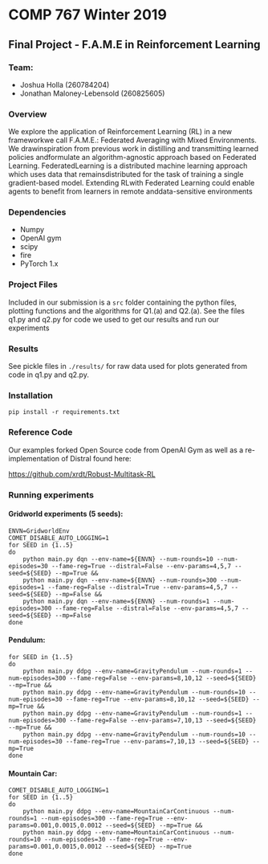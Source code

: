 # COMP 767 Winter 2019
## Final Project - F.A.M.E in Reinforcement Learning

### Team:
- Joshua Holla (260784204)
- Jonathan Maloney-Lebensold (260825605)

### Overview

We explore the application of Reinforcement Learning (RL) in a new frameworkwe call F.A.M.E.:  Federated Averaging with Mixed Environments.   We drawinspiration from previous work in distilling and transmitting learned policies andformulate an algorithm-agnostic approach based on Federated Learning. FederatedLearning is a distributed machine learning approach which uses data that remainsdistributed for the task of training a single gradient-based model. Extending RLwith Federated Learning could enable agents to benefit from learners in remote anddata-sensitive environments

### Dependencies

- Numpy
- OpenAI gym
- scipy
- fire
- PyTorch 1.x

### Project Files

Included in our submission is a `src` folder containing the python files,
plotting functions and the algorithms for Q1.(a) and Q2.(a). See the files
q1.py and q2.py for code we used to get our results and run our experiments

### Results

See pickle files in `./results/` for raw data used for plots generated from code in q1.py
and q2.py.

### Installation
```
pip install -r requirements.txt
```

### Reference Code

Our examples forked Open Source code from OpenAI Gym as well as a
re-implementation of Distral found here:

https://github.com/xrdt/Robust-Multitask-RL


### Running experiments

#### Gridworld experiments (5 seeds):
```
ENVN=GridworldEnv
COMET_DISABLE_AUTO_LOGGING=1
for SEED in {1..5}
do
	python main.py dqn --env-name=${ENVN} --num-rounds=10 --num-episodes=30 --fame-reg=True --distral=False --env-params=4,5,7 --seed=${SEED} --mp=True &&
	python main.py dqn --env-name=${ENVN} --num-rounds=300 --num-episodes=1 --fame-reg=False --distral=True --env-params=4,5,7 --seed=${SEED} --mp=False &&
	python main.py dqn --env-name=${ENVN} --num-rounds=1 --num-episodes=300 --fame-reg=False --distral=False --env-params=4,5,7 --seed=${SEED} --mp=False
done
```

#### Pendulum:
```
for SEED in {1..5}
do
	python main.py ddpg --env-name=GravityPendulum --num-rounds=1 --num-episodes=300 --fame-reg=False --env-params=8,10,12 --seed=${SEED} --mp=True &&
	python main.py ddpg --env-name=GravityPendulum --num-rounds=10 --num-episodes=30 --fame-reg=True --env-params=8,10,12 --seed=${SEED} --mp=True &&
	python main.py ddpg --env-name=GravityPendulum --num-rounds=1 --num-episodes=300 --fame-reg=False --env-params=7,10,13 --seed=${SEED} --mp=True &&
	python main.py ddpg --env-name=GravityPendulum --num-rounds=10 --num-episodes=30 --fame-reg=True --env-params=7,10,13 --seed=${SEED} --mp=True
done
```

#### Mountain Car:
```
COMET_DISABLE_AUTO_LOGGING=1
for SEED in {1..5}
do
	python main.py ddpg --env-name=MountainCarContinuous --num-rounds=1 --num-episodes=300 --fame-reg=True --env-params=0.001,0.0015,0.0012 --seed=${SEED} --mp=True &&
	python main.py ddpg --env-name=MountainCarContinuous --num-rounds=10 --num-episodes=30 --fame-reg=True --env-params=0.001,0.0015,0.0012 --seed=${SEED} --mp=True
done
```
